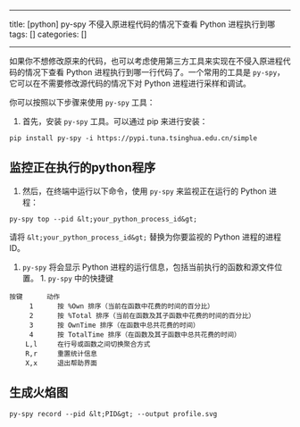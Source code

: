 
--- 
title:  [python] py-spy 不侵入原进程代码的情况下查看 Python 进程执行到哪 
tags: []
categories: [] 

---
如果你不想修改原来的代码，也可以考虑使用第三方工具来实现在不侵入原进程代码的情况下查看 Python 进程执行到哪一行代码了。一个常用的工具是 `py-spy`，它可以在不需要修改源代码的情况下对 Python 进程进行采样和调试。

你可以按照以下步骤来使用 `py-spy` 工具：
1. 首先，安装 `py-spy` 工具。可以通过 pip 来进行安装：
```
pip install py-spy -i https://pypi.tuna.tsinghua.edu.cn/simple

```

## 监控正在执行的python程序
1. 然后，在终端中运行以下命令，使用 `py-spy` 来监视正在运行的 Python 进程：
```
py-spy top --pid &lt;your_python_process_id&gt;

```

请将 `&lt;your_python_process_id&gt;` 替换为你要监视的 Python 进程的进程 ID。
1.  `py-spy` 将会显示 Python 进程的运行信息，包括当前执行的函数和源文件位置。 1.  `py-spy` 中的快捷键 
```
按键      动作
     1      按 %Own 排序（当前在函数中花费的时间的百分比）
     2      按 %Total 排序（当前在函数及其子函数中花费的时间的百分比）
     3      按 OwnTime 排序（在函数中总共花费的时间）
     4      按 TotalTime 排序（在函数及其子函数中总共花费的时间）
    L,l     在行号或函数之间切换聚合方式
    R,r     重置统计信息
    X,x     退出帮助界面

```

## 生成火焰图

`py-spy record --pid &lt;PID&gt; --output profile.svg `
